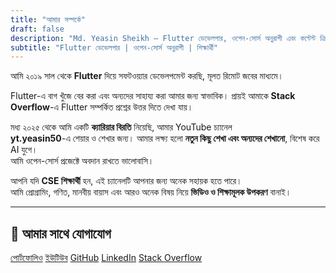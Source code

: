 ```yaml
---
title: "আমার সম্পর্কে"
draft: false
description: "Md. Yeasin Sheikh – Flutter ডেভেলপার, ওপেন-সোর্স অনুরাগী এবং কন্টেন্ট ক্রিয়েটর।"
subtitle: "Flutter ডেভেলপার | ওপেন-সোর্স অনুরাগী | শিক্ষার্থী"
---
```


আমি ২০১৯ সাল থেকে **Flutter** দিয়ে সফটওয়্যার ডেভেলপমেন্ট করছি, মূলত রিমোট জবের মাধ্যমে।

Flutter-এ বাগ খুঁজে বের করা এবং অন্যদের সাহায্য করা আমার জন্য স্বাভাবিক। প্রায়ই আমাকে **Stack Overflow**-এ Flutter সম্পর্কিত প্রশ্নের উত্তর দিতে দেখা যায়।

মধ্য ২০২৫ থেকে আমি একটি **ক্যারিয়ার বিরতি** নিয়েছি, আমার YouTube চ্যানেল  
**yt.yeasin50**-এ শেয়ার ও শেখার জন্য। আমার লক্ষ্য হলো **নতুন কিছু শেখা এবং অন্যদের শেখানো**, বিশেষ করে AI যুগে।  
আমি ওপেন-সোর্স প্রজেক্টে অবদান রাখতে ভালোবাসি।

আপনি যদি **CSE শিক্ষার্থী** হন, এই চ্যানেলটি আপনার জন্য অনেক সহায়ক হতে পারে।  
আমি প্রোগ্রামিং, গণিত, মানবীয় বায়াস এবং আরও অনেক বিষয় নিয়ে **ভিডিও ও শিক্ষামূলক উপকরণ** বানাই।

---

## 🔗 আমার সাথে যোগাযোগ

<p>
  <a href="https://yeasin50.github.io/portfolio/" target="_blank" class="button is-dark">পোর্টফোলিও</a>
  <a href="https://www.youtube.com/@yt.yeasin50" target="_blank" class="button is-danger">ইউটিউব</a>
  <a href="https://github.com/yeasin50" target="_blank" class="button is-dark">GitHub</a>
  <a href="https://linkedin.com/in/md.yeasinsheikh" target="_blank" class="button is-link">LinkedIn</a>
  <a href="https://stackoverflow.com/users/10157127/md-yeasin-sheikh" target="_blank" class="button is-info">Stack Overflow</a>
</p>
